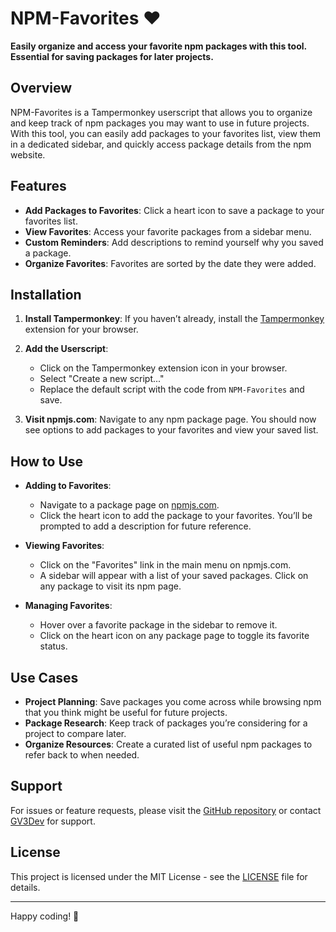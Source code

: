 # NPM-Favorites ❤

**Easily organize and access your favorite npm packages with this tool. Essential for saving packages for later projects.**

## Overview

NPM-Favorites is a Tampermonkey userscript that allows you to organize and keep track of npm packages you may want to use in future projects. With this tool, you can easily add packages to your favorites list, view them in a dedicated sidebar, and quickly access package details from the npm website.

## Features

- **Add Packages to Favorites**: Click a heart icon to save a package to your favorites list.
- **View Favorites**: Access your favorite packages from a sidebar menu.
- **Custom Reminders**: Add descriptions to remind yourself why you saved a package.
- **Organize Favorites**: Favorites are sorted by the date they were added.

## Installation

1. **Install Tampermonkey**: If you haven’t already, install the [Tampermonkey](https://www.tampermonkey.net/) extension for your browser.
   
2. **Add the Userscript**:
   - Click on the Tampermonkey extension icon in your browser.
   - Select "Create a new script..."
   - Replace the default script with the code from `NPM-Favorites` and save.

3. **Visit npmjs.com**: Navigate to any npm package page. You should now see options to add packages to your favorites and view your saved list.

## How to Use

- **Adding to Favorites**: 
  - Navigate to a package page on [npmjs.com](https://www.npmjs.com).
  - Click the heart icon to add the package to your favorites. You’ll be prompted to add a description for future reference.

- **Viewing Favorites**:
  - Click on the "Favorites" link in the main menu on npmjs.com.
  - A sidebar will appear with a list of your saved packages. Click on any package to visit its npm page.

- **Managing Favorites**:
  - Hover over a favorite package in the sidebar to remove it.
  - Click on the heart icon on any package page to toggle its favorite status.

## Use Cases

- **Project Planning**: Save packages you come across while browsing npm that you think might be useful for future projects.
- **Package Research**: Keep track of packages you’re considering for a project to compare later.
- **Organize Resources**: Create a curated list of useful npm packages to refer back to when needed.

## Support

For issues or feature requests, please visit the [GitHub repository](https://github.com/gv3dev/npm-favorites) or contact [GV3Dev](https://github.com/gv3dev) for support.

## License

This project is licensed under the MIT License - see the [LICENSE](LICENSE) file for details.

---

Happy coding! 🚀
